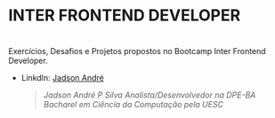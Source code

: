 # **INTER FRONTEND DEVELOPER** <h1>


Exercícios, Desafios e Projetos propostos no Bootcamp Inter Frontend Developer.



- LinkdIn: [Jadson André](https://br.linkedin.com/in/jadson-andre)

  

  >*Jadson André P Silva*
  >*Analista/Desenvolvedor na DPE-BA*
  >*Bacharel em Ciência da Computação pela UESC*
